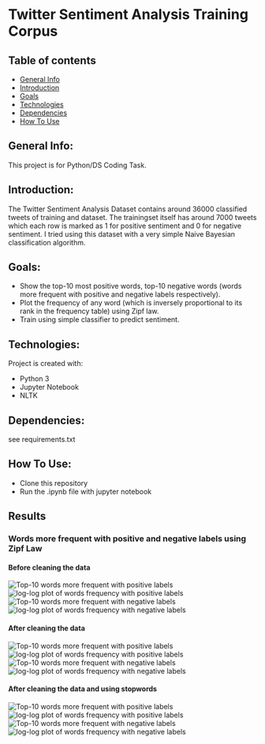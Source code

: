 # Twitter Sentiment Analysis Training Corpus

## Table of contents
* [General Info](#general-info)
* [Introduction](#introduction)
* [Goals](#goals)
* [Technologies](#technologies)
* [Dependencies](#dependencies)
* [How To Use](#how-to-use)

## General Info:
This project is for Python/DS Coding Task.

## Introduction:
The Twitter Sentiment Analysis Dataset contains around 36000 classified tweets of training and dataset. The trainingset itself has around 7000 tweets which each row is marked as 1 for positive sentiment and 0 for negative sentiment. I tried using this dataset with a very simple Naive Bayesian classification algorithm.

## Goals:
* Show the top-10 most positive words, top-10 negative words (words more frequent with positive and negative labels respectively).
* Plot the frequency of any word (which is inversely proportional to its rank in the frequency table) using Zipf law.
* Train using simple classifier to predict sentiment.

## Technologies:
Project is created with:
* Python 3
* Jupyter Notebook
* NLTK

## Dependencies:
see requirements.txt

## How To Use:
* Clone this repository
* Run the .ipynb file with jupyter notebook

## Results
### Words more frequent with positive and negative labels using Zipf Law
#### Before cleaning the data
![Top-10 words more frequent with positive labels](./results/graph1.png)
![log-log plot of words frequency with positive labels](./results/graph2.png)
![Top-10 words more frequent with negative labels](./results/graph3.png)
![log-log plot of words frequency with negative labels](./results/graph4.png)

#### After cleaning the data
![Top-10 words more frequent with positive labels](./results/graph5.png)
![log-log plot of words frequency with positive labels](./results/graph6.png)
![Top-10 words more frequent with negative labels](./results/graph7.png)
![log-log plot of words frequency with negative labels](./results/graph8.png)

#### After cleaning the data and using stopwords
![Top-10 words more frequent with positive labels](./results/graph9.png)
![log-log plot of words frequency with positive labels](./results/graph10.png)
![Top-10 words more frequent with negative labels](./results/graph11.png)
![log-log plot of words frequency with negative labels](./results/graph12.png)
